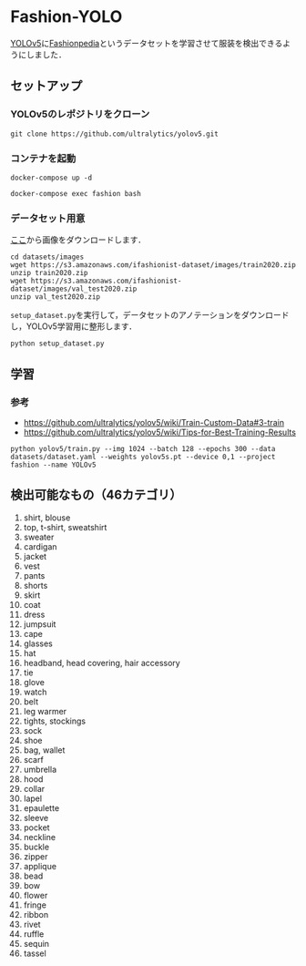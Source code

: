 # Fashion-YOLO
[YOLOv5](https://github.com/ultralytics/yolov5)に[Fashionpedia](https://fashionpedia.github.io/home/index.html)というデータセットを学習させて服装を検出できるようにしました．

## セットアップ
### YOLOv5のレポジトリをクローン
```
git clone https://github.com/ultralytics/yolov5.git
```
### コンテナを起動
```
docker-compose up -d
```
```
docker-compose exec fashion bash
```
### データセット用意
[ここ](https://github.com/cvdfoundation/fashionpedia#images)から画像をダウンロードします．
```
cd datasets/images
wget https://s3.amazonaws.com/ifashionist-dataset/images/train2020.zip
unzip train2020.zip
wget https://s3.amazonaws.com/ifashionist-dataset/images/val_test2020.zip
unzip val_test2020.zip
```
`setup_dataset.py`を実行して，データセットのアノテーションをダウンロードし，YOLOv5学習用に整形します．
```
python setup_dataset.py
```
## 学習
### 参考
- https://github.com/ultralytics/yolov5/wiki/Train-Custom-Data#3-train
- https://github.com/ultralytics/yolov5/wiki/Tips-for-Best-Training-Results
```
python yolov5/train.py --img 1024 --batch 128 --epochs 300 --data datasets/dataset.yaml --weights yolov5s.pt --device 0,1 --project fashion --name YOLOv5
```
## 検出可能なもの（46カテゴリ）
1. shirt, blouse
1. top, t-shirt, sweatshirt
1. sweater
1. cardigan
1. jacket
1. vest
1. pants
1. shorts
1. skirt
1. coat
1. dress
1. jumpsuit
1. cape
1. glasses
1. hat
1. headband, head covering, hair accessory
1. tie
1. glove
1. watch
1. belt
1. leg warmer
1. tights, stockings
1. sock
1. shoe
1. bag, wallet
1. scarf
1. umbrella
1. hood
1. collar
1. lapel
1. epaulette
1. sleeve
1. pocket
1. neckline
1. buckle
1. zipper
1. applique
1. bead
1. bow
1. flower
1. fringe
1. ribbon
1. rivet
1. ruffle
1. sequin
1. tassel
